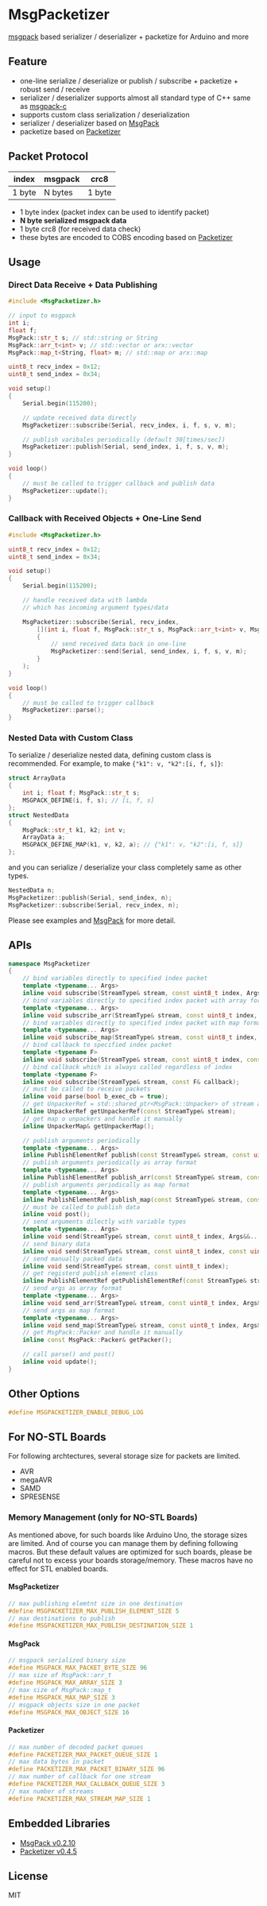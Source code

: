 # MsgPacketizer

[msgpack](https://github.com/msgpack/msgpack-c) based serializer / deserializer + packetize for Arduino and more


## Feature

- one-line serialize / deserialize or publish / subscribe + packetize + robust send / receive
- serializer / deserializer supports almost all standard type of C++ same as [msgpack-c](https://github.com/msgpack/msgpack-c)
- supports custom class serialization / deserialization
- serializer / deserializer based on [MsgPack](https://github.com/hideakitai/MsgPack)
- packetize based on [Packetizer](https://github.com/hideakitai/Packetizer)


## Packet Protocol

| index  | msgpack | crc8   |
|--------|---------|--------|
| 1 byte | N bytes | 1 byte |


- 1 byte index (packet index can be used to identify packet)
- __N byte serialized msgpack data__
- 1 byte crc8 (for received data check)
- these bytes are encoded to COBS encoding based on [Packetizer](https://github.com/hideakitai/Packetizer)


## Usage

### Direct Data Receive + Data Publishing

``` C++
#include <MsgPacketizer.h>

// input to msgpack
int i;
float f;
MsgPack::str_t s; // std::string or String
MsgPack::arr_t<int> v; // std::vector or arx::vector
MsgPack::map_t<String, float> m; // std::map or arx::map

uint8_t recv_index = 0x12;
uint8_t send_index = 0x34;

void setup()
{
    Serial.begin(115200);

    // update received data directly
    MsgPacketizer::subscribe(Serial, recv_index, i, f, s, v, m);

    // publish varibales periodically (default 30[times/sec])
    MsgPacketizer::publish(Serial, send_index, i, f, s, v, m);
}

void loop()
{
    // must be called to trigger callback and publish data
    MsgPacketizer::update();
}

```


### Callback with Received Objects + One-Line Send

``` C++
#include <MsgPacketizer.h>

uint8_t recv_index = 0x12;
uint8_t send_index = 0x34;

void setup()
{
    Serial.begin(115200);

    // handle received data with lambda
    // which has incoming argument types/data

    MsgPacketizer::subscribe(Serial, recv_index,
        [](int i, float f, MsgPack::str_t s, MsgPack::arr_t<int> v, MsgPack::map_t<String, float> m)
        {
            // send received data back in one-line
            MsgPacketizer::send(Serial, send_index, i, f, s, v, m);
        }
    );
}

void loop()
{
    // must be called to trigger callback
    MsgPacketizer::parse();
}

```


### Nested Data with Custom Class

To serialize / deserialize nested data, defining custom class is recommended. For example, to make `{"k1": v, "k2":[i, f, s]}`:

``` C++
struct ArrayData
{
    int i; float f; MsgPack::str_t s;
    MSGPACK_DEFINE(i, f, s); // [i, f, s]
};
struct NestedData
{
    MsgPack::str_t k1, k2; int v;
    ArrayData a;
    MSGPACK_DEFINE_MAP(k1, v, k2, a); // {"k1": v, "k2":[i, f, s]}
};
```

and you can serialize / deserialize your class completely same as other types.

``` C++
NestedData n;
MsgPacketizer::publish(Serial, send_index, n);
MsgPacketizer::subscribe(Serial, recv_index, n);
```

Please see examples and [MsgPack](https://github.com/hideakitai/MsgPack) for more detail.


## APIs

``` C++
namespace MsgPacketizer
{
    // bind variables directly to specified index packet
    template <typename... Args>
    inline void subscribe(StreamType& stream, const uint8_t index, Args&... args);
    // bind variables directly to specified index packet with array format
    template <typename... Args>
    inline void subscribe_arr(StreamType& stream, const uint8_t index, Args&... args);
    // bind variables directly to specified index packet with map format
    template <typename... Args>
    inline void subscribe_map(StreamType& stream, const uint8_t index, Args&... args);
    // bind callback to specified index packet
    template <typename F>
    inline void subscribe(StreamType& stream, const uint8_t index, const F& callback);
    // bind callback which is always called regardless of index
    template <typename F>
    inline void subscribe(StreamType& stream, const F& callback);
    // must be called to receive packets
    inline void parse(bool b_exec_cb = true);
    // get UnpackerRef = std::shared_ptr<MsgPack::Unpacker> of stream and handle it manually
    inline UnpackerRef getUnpackerRef(const StreamType& stream);
    // get map o unpackers and handle it manually
    inline UnpackerMap& getUnpackerMap();

    // publish arguments periodically
    template <typename... Args>
    inline PublishElementRef publish(const StreamType& stream, const uint8_t index, Args&&... args);
    // publish arguments periodically as array format
    template <typename... Args>
    inline PublishElementRef publish_arr(const StreamType& stream, const uint8_t index, Args&&... args);
    // publish arguments periodically as map format
    template <typename... Args>
    inline PublishElementRef publish_map(const StreamType& stream, const uint8_t index, Args&&... args);
    // must be called to publish data
    inline void post();
    // send arguments dilectly with variable types
    template <typename... Args>
    inline void send(StreamType& stream, const uint8_t index, Args&&... args);
    // send binary data
    inline void send(StreamType& stream, const uint8_t index, const uint8_t* data, const uint8_t size);
    // send manually packed data
    inline void send(StreamType& stream, const uint8_t index);
    // get registerd publish element class
    inline PublishElementRef getPublishElementRef(const StreamType& stream, const uint8_t index);
    // send args as array format
    template <typename... Args>
    inline void send_arr(StreamType& stream, const uint8_t index, Args&&... args);
    // send args as map format
    template <typename... Args>
    inline void send_map(StreamType& stream, const uint8_t index, Args&&... args);
    // get MsgPack::Packer and handle it manually
    inline const MsgPack::Packer& getPacker();

    // call parse() and post()
    inline void update();
}
```

## Other Options

```C++
#define MSGPACKETIZER_ENABLE_DEBUG_LOG
```



## For NO-STL Boards

For following archtectures, several storage size for packets are limited.

- AVR
- megaAVR
- SAMD
- SPRESENSE


### Memory Management (only for NO-STL Boards)

As mentioned above, for such boards like Arduino Uno, the storage sizes are limited.
And of course you can manage them by defining following macros.
But these default values are optimized for such boards, please be careful not to excess your boards storage/memory.
These macros have no effect for STL enabled boards.

#### MsgPacketizer

```C++
// max publishing elemtnt size in one destination
#define MSGPACKETIZER_MAX_PUBLISH_ELEMENT_SIZE 5
// max destinations to publish
#define MSGPACKETIZER_MAX_PUBLISH_DESTINATION_SIZE 1
```

#### MsgPack

``` C++
// msgpack serialized binary size
#define MSGPACK_MAX_PACKET_BYTE_SIZE 96
// max size of MsgPack::arr_t
#define MSGPACK_MAX_ARRAY_SIZE 3
// max size of MsgPack::map_t
#define MSGPACK_MAX_MAP_SIZE 3
// msgpack objects size in one packet
#define MSGPACK_MAX_OBJECT_SIZE 16
```

#### Packetizer

``` C++
// max number of decoded packet queues
#define PACKETIZER_MAX_PACKET_QUEUE_SIZE 1
// max data bytes in packet
#define PACKETIZER_MAX_PACKET_BINARY_SIZE 96
// max number of callback for one stream
#define PACKETIZER_MAX_CALLBACK_QUEUE_SIZE 3
// max number of streams
#define PACKETIZER_MAX_STREAM_MAP_SIZE 1
```


## Embedded Libraries

- [MsgPack v0.2.10](https://github.com/hideakitai/MsgPack)
- [Packetizer v0.4.5](https://github.com/hideakitai/Packetizer)


## License

MIT